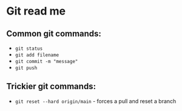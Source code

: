 # Git read me


## Common git commands:
- `git status`
- `git add filename`
- `git commit -m "message"`
- `git push`

## Trickier git commands:
- `git reset --hard origin/main` - forces a pull and reset a branch
